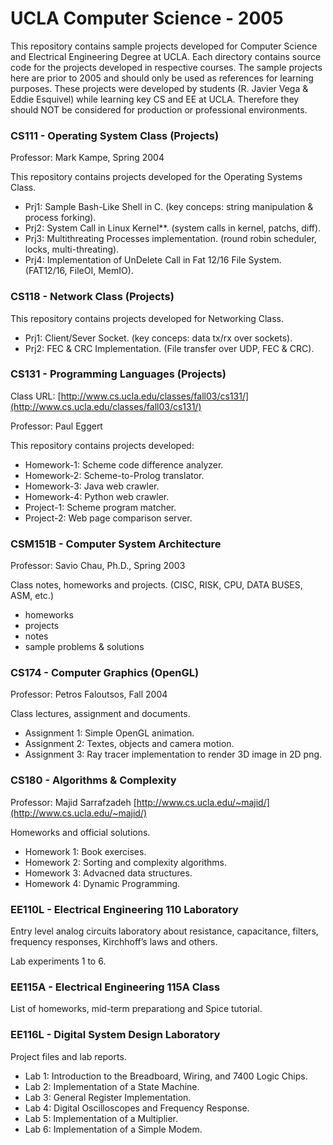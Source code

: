# UCLA Computer Science - 2005

This repository contains sample projects developed for Computer Science and Electrical Engineering Degree at UCLA. Each directory contains source code for the projects developed in respective courses. The sample projects here are prior to 2005 and should only be used as references for learning purposes. These projects were developed by students (R. Javier Vega & Eddie Esquivel) while learning key CS and EE at UCLA. Therefore they should NOT be considered for production or professional environments.

### CS111 - Operating System Class (Projects)

Professor: Mark Kampe, Spring 2004

This repository contains projects developed for the Operating Systems Class.

* Prj1: Sample Bash-Like Shell in C. (key conceps: string manipulation & process forking).
* Prj2: System Call in Linux Kernel**. (system calls in kernel, patchs, diff).
* Prj3: Multithreating Processes implementation. (round robin scheduler, locks, multi-threating).
* Prj4: Implementation of UnDelete Call in Fat 12/16 File System. (FAT12/16, FileOI, MemIO).


### CS118 - Network Class (Projects)

This repository contains projects developed for Networking Class.

* Prj1: Client/Sever Socket. (key conceps: data tx/rx over sockets).
* Prj2: FEC & CRC Implementation. (File transfer over UDP, FEC & CRC).


### CS131 - Programming Languages (Projects)

Class URL: [http://www.cs.ucla.edu/classes/fall03/cs131/](http://www.cs.ucla.edu/classes/fall03/cs131/)

Professor: Paul Eggert

This repository contains projects developed:

* Homework-1: Scheme code difference analyzer.
* Homework-2: Scheme-to-Prolog translator.
* Homework-3: Java web crawler.
* Homework-4: Python web crawler.
* Project-1: Scheme program matcher.
* Project-2: Web page comparison server.


### CSM151B - Computer System Architecture

Professor: Savio Chau, Ph.D., Spring 2003

Class notes, homeworks and projects. (CISC, RISK, CPU, DATA BUSES, ASM, etc.)

- homeworks
- projects
- notes
- sample problems & solutions



### CS174 - Computer Graphics (OpenGL)

Professor: Petros Faloutsos, Fall 2004

Class lectures, assignment and documents.

* Assignment 1: Simple OpenGL animation.
* Assignment 2: Textes, objects and camera motion.
* Assignment 3: Ray tracer implementation to render 3D image in 2D png.


### CS180 - Algorithms & Complexity

Professor: Majid Sarrafzadeh
[http://www.cs.ucla.edu/~majid/](http://www.cs.ucla.edu/~majid/)


Homeworks and official solutions.

* Homework 1: Book exercises.
* Homework 2: Sorting and complexity algorithms.
* Homework 3: Advacned data structures.
* Homework 4: Dynamic Programming.



### EE110L - Electrical Engineering 110 Laboratory

Entry level analog circuits laboratory about resistance, capacitance, filters, frequency responses, Kirchhoff’s laws and others.

Lab experiments 1 to 6.


### EE115A - Electrical Engineering 115A Class 

List of homeworks, mid-term preparationg and Spice tutorial.


### EE116L - Digital System Design Laboratory 

Project files and lab reports.

* Lab 1: Introduction to the Breadboard, Wiring, and 7400 Logic Chips.
* Lab 2: Implementation of a State Machine.
* Lab 3: General Register Implementation.
* Lab 4: Digital Oscilloscopes and Frequency Response.
* Lab 5: Implementation of a Multiplier.
* Lab 6: Implementation of a Simple Modem.





